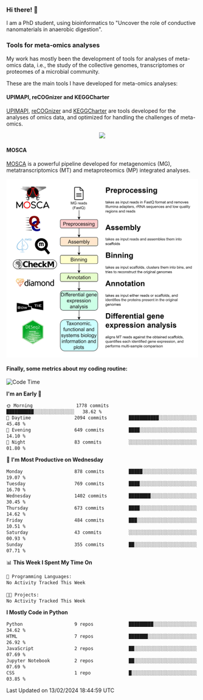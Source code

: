 ### Hi there! 👋

I am a PhD student, using bioinformatics to "Uncover the role of conductive nanomaterials in anaerobic digestion".

### Tools for meta-omics analyses

My work has mostly been the development of tools for analyses of meta-omics data, i.e., the study of the collective genomes, transcriptomes or proteomes of a microbial community.

These are the main tools I have developed for meta-omics analyses:

#### UPIMAPI, reCOGnizer and KEGGCharter

[UPIMAPI](https://github.com/iquasere/UPIMAPI), [reCOGnizer](https://github.com/iquasere/reCOGnizer) and [KEGGCharter](https://github.com/iquasere/KEGGCharter) are tools developed for the analyses of omics data, and optimized for handling the challenges of meta-omics.

<p align="center">
    <img src="assets/annotation_paper.png">
</p>

#### MOSCA

[MOSCA](https://github.com/iquasere/MOSCA) is a powerful pipeline developed for metagenomics (MG), metatranscriptomics (MT) and metaproteomics (MP) integrated analyses.

<p align="center">
    <img src="assets/mosca_workflow.png" align="center" width="700">
</p>


#### Finally, some metrics about my coding routine:

<!--START_SECTION:waka-->
![Code Time](http://img.shields.io/badge/Code%20Time-819%20hrs%203%20mins-blue)

**I'm an Early 🐤** 

```text
🌞 Morning                1778 commits        ██████████░░░░░░░░░░░░░░░   38.62 % 
🌆 Daytime                2094 commits        ███████████░░░░░░░░░░░░░░   45.48 % 
🌃 Evening                649 commits         ████░░░░░░░░░░░░░░░░░░░░░   14.10 % 
🌙 Night                  83 commits          ░░░░░░░░░░░░░░░░░░░░░░░░░   01.80 % 
```
📅 **I'm Most Productive on Wednesday** 

```text
Monday                   878 commits         █████░░░░░░░░░░░░░░░░░░░░   19.07 % 
Tuesday                  769 commits         ████░░░░░░░░░░░░░░░░░░░░░   16.70 % 
Wednesday                1402 commits        ████████░░░░░░░░░░░░░░░░░   30.45 % 
Thursday                 673 commits         ████░░░░░░░░░░░░░░░░░░░░░   14.62 % 
Friday                   484 commits         ███░░░░░░░░░░░░░░░░░░░░░░   10.51 % 
Saturday                 43 commits          ░░░░░░░░░░░░░░░░░░░░░░░░░   00.93 % 
Sunday                   355 commits         ██░░░░░░░░░░░░░░░░░░░░░░░   07.71 % 
```


📊 **This Week I Spent My Time On** 

```text
💬 Programming Languages: 
No Activity Tracked This Week

🐱‍💻 Projects: 
No Activity Tracked This Week
```

**I Mostly Code in Python** 

```text
Python                   9 repos             █████████░░░░░░░░░░░░░░░░   34.62 % 
HTML                     7 repos             ███████░░░░░░░░░░░░░░░░░░   26.92 % 
JavaScript               2 repos             ██░░░░░░░░░░░░░░░░░░░░░░░   07.69 % 
Jupyter Notebook         2 repos             ██░░░░░░░░░░░░░░░░░░░░░░░   07.69 % 
CSS                      1 repo              █░░░░░░░░░░░░░░░░░░░░░░░░   03.85 % 
```




 Last Updated on 13/02/2024 18:44:59 UTC
<!--END_SECTION:waka-->
